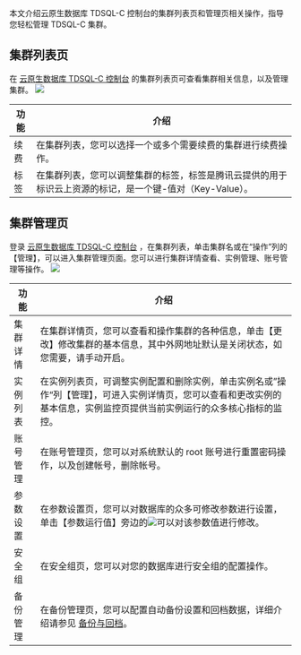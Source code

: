 
本文介绍云原生数据库 TDSQL-C 控制台的集群列表页和管理页相关操作，指导您轻松管理 TDSQL-C 集群。

## 集群列表页
在 [云原生数据库 TDSQL-C 控制台](https://console.cloud.tencent.com/cynosdb) 的集群列表页可查看集群相关信息，以及管理集群。
![](https://main.qcloudimg.com/raw/4f0cfe6eb97eca59a5946a20718ea5ed.png)

| 功能 | 介绍 | 
|---------|---------|
| 续费 | 在集群列表，您可以选择一个或多个需要续费的集群进行续费操作。 | 
| 标签 | 在集群列表，您可以调整集群的标签，标签是腾讯云提供的用于标识云上资源的标记，是一个键-值对（Key-Value）。 | 

## 集群管理页
登录 [云原生数据库 TDSQL-C 控制台](https://console.cloud.tencent.com/cynosdb) ，在集群列表，单击集群名或在“操作”列的【管理】，可以进入集群管理页面。您可以进行集群详情查看、实例管理、账号管理等操作。
![](https://main.qcloudimg.com/raw/0fbf9f10d16fddb9b01ab1324046ac05.png)

| 功能 | 介绍 | 
|---------|---------|
| 集群详情 | 在集群详情页，您可以查看和操作集群的各种信息，单击【更改】修改集群的基本信息，其中外网地址默认是关闭状态，如您需要，请手动开启。 | 
| 实例列表 | 在实例列表页，可调整实例配置和删除实例，单击实例名或”操作“列【管理】，可进入实例详情页，您可以查看和更改实例的基本信息，实例监控页提供当前实例运行的众多核心指标的监控。|
| 账号管理 | 在账号管理页，您可以对系统默认的 root 账号进行重置密码操作，以及创建帐号，删除帐号。|
| 参数设置 | 在参数设置页，您可以对数据库的众多可修改参数进行设置，单击【参数运行值】旁边的<img src="https://main.qcloudimg.com/raw/071659c8118f8c9b94d4ab90cebbd955.png"  style="margin:0;">可以对该参数值进行修改。 | 
| 安全组 | 在安全组页，您可以对您的数据库进行安全组的配置操作。 | 
| 备份管理 | 在备份管理页，您可以配置自动备份设置和回档数据，详细介绍请参见 [备份与回档](https://cloud.tencent.com/document/product/1003/37932)。 | 

